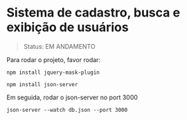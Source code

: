 # Sistema de cadastro, busca e exibição de usuários

> Status: EM ANDAMENTO

Para rodar o projeto, favor rodar:

```
npm install jquery-mask-plugin
```


```
npm install json-server
```

Em seguida, rodar o json-server no port 3000
```
json-server --watch db.json --port 3000
```
